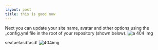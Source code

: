 ```yaml
---
layout: post
title: this is good now
---
```


Next you can update your site name, avatar and other options using the _config.yml file in the root of your repository (shown below).
![a 404 img](../images/404.jpg)

seataetasdfasdf
![404img](http://cdn.sspai.com/attachment/thumbnail/2014/04/15/f96c892fc63933ab186235f7c910753b10f77_mw_800_wm_1_wmp_3.jpg)